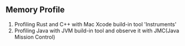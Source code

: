## Memory Profile
1. Profiling Rust and C++ with Mac Xcode build-in tool 'Instruments'
2. Profiling Java with JVM build-in tool and observe it with JMC(Java Mission Control)